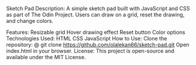 Sketch Pad
Description:
    A simple sketch pad built with JavaScript and CSS as part of The Odin Project. Users can draw on a grid, reset the drawing, and change colors.

Features:
    Resizable grid
    Hover drawing effect
    Reset button
    Color options
Technologies Used:
    HTML
    CSS
    JavaScript
How to Use:
    Clone the repository: @ git clone https://github.com/olalekan66/sketch-pad.git
    Open index.html in your browser.
License:
    This project is open-source and available under the MIT License.
